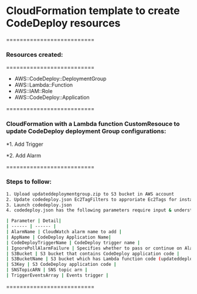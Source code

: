 # CloudFormation template to create CodeDeploy resources

==========================
### Resources created:
==========================

* AWS::CodeDeploy::DeploymentGroup
* AWS::Lambda::Function
* AWS::IAM::Role
* AWS::CodeDeploy::Application

==========================

### CloudFormation with a Lambda function CustomResouce to update CodeDeploy deployment Group configurations: 

*1. Add Trigger

*2. Add Alarm

==========================

### Steps to follow:
```sh
1. Upload updateddeploymentgroup.zip to S3 bucket in AWS account
2. Update codedeploy.json Ec2TagFilters to approriate Ec2Tags for instances that have been launched with the purpose of being used with CodeDeploy
3. Launch codedeploy.json
4. codedeploy.json has the following parameters require input & understanding:

| Parameter | Detail|
| ------ | ------ |
| AlarmName | CloudWatch alarm name to add |
| AppName | CodeDeploy Application Name| 
| CodeDeployTriggerName | CodeDeploy trigger name |
| IgnorePollAlarmFailure | Specifies whether to pass or continue on Alarm failure |
| S3Bucket | S3 bucket that contains CodeDeploy application code |
| S3BucketName | S3 bucket which has Lambda function code (updateddeploymentgroup.zip) |
| S3Key | S3 CodeDeploy application code |
| SNSTopicARN | SNS topic arn |
| TriggerEventsArray | Events trigger |
```
==========================

                
